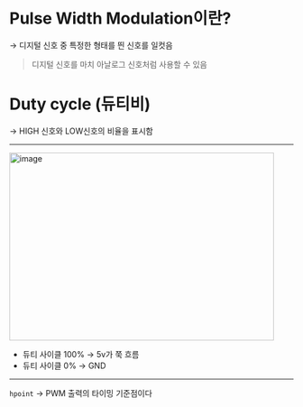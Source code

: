# Pulse Width Modulation이란?

→ 디지털 신호 중 특정한 형태를 띈 신호를 일컷음

> 디지털 신호를 마치 아날로그 신호처럼 사용할 수 있음
> 

# Duty cycle (듀티비)

→ HIGH 신호와 LOW신호의 비율을 표시함

---

<img width="469" height="333" alt="image" src="https://github.com/user-attachments/assets/e7d988a8-fa44-4c75-b8cd-12eab83f563e" />

- 듀티 사이클 100% → 5v가 쭉 흐름
- 듀티 사이클 0% → GND

---

`hpoint` → PWM 출력의 타이밍 기준점이다
